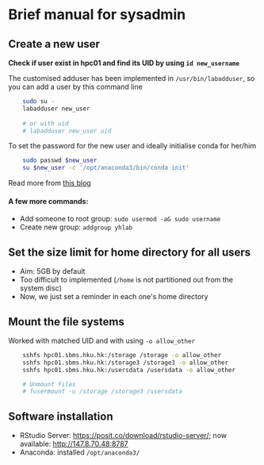 # Brief manual for sysadmin

## Create a new user

**Check if user exist in hpc01 and find its UID by using `id new_username`**

The customised adduser has been implemented in `/usr/bin/labadduser`, so you 
can add a user by this command line

```bash
    sudo su -
    labadduser new_user
    
    # or with uid
    # labadduser new_user uid
```

To set the password for the new user and ideally initialise conda for her/him
```bash
    sudo passwd $new_user
    su $new_user -c '/opt/anaconda3/bin/conda init'
```

Read more from [this blog](https://linuxize.com/post/how-to-create-users-in-linux-using-the-useradd-command/)

#### A few more commands:
- Add someone to root group: `sudo usermod -aG sudo username`
- Create new group: `addgroup yhlab`


## Set the size limit for home directory for all users
- Aim: 5GB by default
- Too difficult to implemented (`/home` is not partitioned out from the system disc)
- Now, we just set a reminder in each one's home directory


## Mount the file systems
Worked with matched UID and with using `-o allow_other`

```bash
    sshfs hpc01.sbms.hku.hk:/storage /storage -o allow_other
    sshfs hpc01.sbms.hku.hk:/storage3 /storage3 -o allow_other
    sshfs hpc01.sbms.hku.hk:/usersdata /usersdata -o allow_other

    # Unmount files
    # fusermount -u /storage /storage3 /usersdata
```


## Software installation
- RStudio Server: https://posit.co/download/rstudio-server/; 
  now available: http://147.8.70.48:8787
- Anaconda: installed `/opt/anaconda3/`


